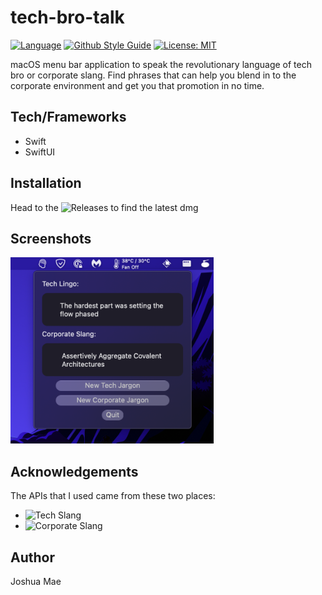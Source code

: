 # tech-bro-talk

[![Language](https://img.shields.io/badge/language-swift-F54A2A.svg)](https://google.github.io/swift/)
[![Github Style Guide](https://img.shields.io/badge/platform-macOS-F54A2A.svg)](https://github.com/joshua-mae/tech-bro-talk) 
[![License: MIT](https://img.shields.io/badge/License-MIT-yellow.svg)](https://opensource.org/licenses/MIT) </br>

macOS menu bar application to speak the revolutionary language of tech bro or corporate slang.  Find phrases that can help you blend in to the corporate environment and get you that promotion in no time.  

## Tech/Frameworks
- Swift
- SwiftUI

## Installation
Head to the ![Releases](https://github.com/joshua-mae/tech-bro-talk/releases) to find the latest dmg 

## Screenshots
<p>
  <img src="https://github.com/joshua-mae/tech-bro-talk/blob/752d7cfa561eba6a267dd8ef162b8a67795d4b12/screenshots/TechSpeak-Screenshot.png" width="325">
</p>

## Acknowledgements
The APIs that I used came from these two places:
- ![Tech Slang](https://github.com/PerryPal21/Techy-API)
- ![Corporate Slang](https://github.com/sameerkumar18/corporate-bs-generator-api)

## Author 
Joshua Mae
